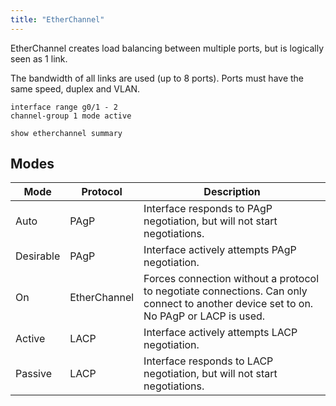 ```yaml
---
title: "EtherChannel"
---
```


EtherChannel creates load balancing between multiple ports, but is logically seen as 1 link.

The bandwidth of all links are used (up to 8 ports). Ports must have the same speed, duplex and VLAN.

```
interface range g0/1 - 2
channel-group 1 mode active

show etherchannel summary
```

## Modes

| Mode | Protocol | Description |
| --- | --- | --- |
| Auto | PAgP | Interface responds to PAgP negotiation, but will not start negotiations. |
| Desirable | PAgP | Interface actively attempts PAgP negotiation. |
| On | EtherChannel | Forces connection without a protocol to negotiate connections. Can only connect to another device set to on. No PAgP or LACP is used. |
| Active | LACP | Interface actively attempts LACP negotiation. |
| Passive | LACP | Interface responds to LACP negotiation, but will not start negotiations. |

